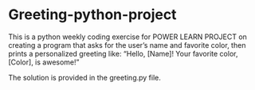 # Greeting-python-project

This is a python weekly coding exercise for POWER LEARN PROJECT on creating a program that asks for the user’s name and favorite color, then prints a personalized greeting like: “Hello, [Name]! Your favorite color, [Color], is awesome!”

The solution is provided in the greeting.py file.
